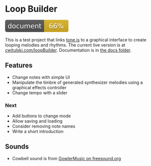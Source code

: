# Loop Builder

![Documentation coverage](./dist/docs/badge.svg)

This is a test project that links [tone.js](https://tonejs.github.io) to a graphical interface to create looping melodies and rhythms. The current live version is at [cwitulski.com/loopBuilder](https://cwitulski.com/loopBuilder). Documentation is in [the docs folder](https://cwitulski.com/loopBuilder/docs).

## Features

* Change notes with simple UI
* Manipulate the timbre of generated synthesizer melodies using a graphical effects controller
* Change tempo with a slider

### Next

* Add buttons to change mode
* Allow saving and loading
* Consider removing note names
* Write a short introduction

## Sounds

* Cowbell sound is from [GowlerMusic on freesound.org](https://freesound.org/people/GowlerMusic/sounds/364919/)
